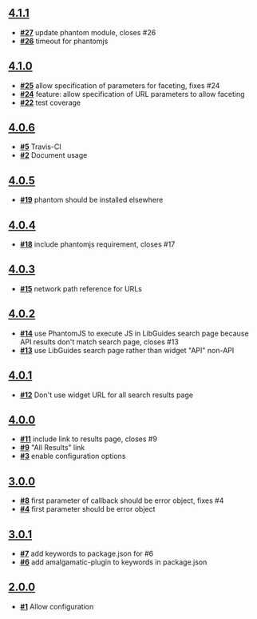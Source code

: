 
## [**4.1.1**](https://github.com/ucsf-ckm/amalgamatic-libguides/issues?milestone=12&state=closed)
- [**#27**](https://github.com/ucsf-ckm/amalgamatic-libguides/issues/27) update phantom module, closes #26
- [**#26**](https://github.com/ucsf-ckm/amalgamatic-libguides/issues/26) timeout for phantomjs

## [**4.1.0**](https://github.com/ucsf-ckm/amalgamatic-libguides/issues?milestone=11&state=closed)
- [**#25**](https://github.com/ucsf-ckm/amalgamatic-libguides/issues/25) allow specification of parameters for faceting, fixes #24
- [**#24**](https://github.com/ucsf-ckm/amalgamatic-libguides/issues/24) feature: allow specification of URL parameters to allow faceting
- [**#22**](https://github.com/ucsf-ckm/amalgamatic-libguides/issues/22) test coverage

## [**4.0.6**](https://github.com/ucsf-ckm/amalgamatic-libguides/issues?milestone=10&state=closed)
- [**#5**](https://github.com/ucsf-ckm/amalgamatic-libguides/issues/5) Travis-CI
- [**#2**](https://github.com/ucsf-ckm/amalgamatic-libguides/issues/2) Document usage

## [**4.0.5**](https://github.com/ucsf-ckm/amalgamatic-libguides/issues?milestone=9&state=closed)
- [**#19**](https://github.com/ucsf-ckm/amalgamatic-libguides/issues/19) phantom should be installed elsewhere

## [**4.0.4**](https://github.com/ucsf-ckm/amalgamatic-libguides/issues?milestone=8&state=closed)
- [**#18**](https://github.com/ucsf-ckm/amalgamatic-libguides/issues/18) include phantomjs requirement, closes #17

## [**4.0.3**](https://github.com/ucsf-ckm/amalgamatic-libguides/issues?milestone=7&state=closed)
- [**#15**](https://github.com/ucsf-ckm/amalgamatic-libguides/issues/15) network path reference for URLs

## [**4.0.2**](https://github.com/ucsf-ckm/amalgamatic-libguides/issues?milestone=6&state=closed)
- [**#14**](https://github.com/ucsf-ckm/amalgamatic-libguides/issues/14) use PhantomJS to execute JS in LibGuides search page because API results don&#39;t match search page, closes #13
- [**#13**](https://github.com/ucsf-ckm/amalgamatic-libguides/issues/13) use LibGuides search page rather than widget &quot;API&quot; non-API

## [**4.0.1**](https://github.com/ucsf-ckm/amalgamatic-libguides/issues?milestone=5&state=closed)
- [**#12**](https://github.com/ucsf-ckm/amalgamatic-libguides/issues/12) Don&#39;t use widget URL for all search results page

## [**4.0.0**](https://github.com/ucsf-ckm/amalgamatic-libguides/issues?milestone=4&state=closed)
- [**#11**](https://github.com/ucsf-ckm/amalgamatic-libguides/issues/11) include link to results page, closes #9
- [**#9**](https://github.com/ucsf-ckm/amalgamatic-libguides/issues/9) &quot;All Results&quot; link
- [**#3**](https://github.com/ucsf-ckm/amalgamatic-libguides/issues/3) enable configuration options

## [**3.0.0**](https://github.com/ucsf-ckm/amalgamatic-libguides/issues?milestone=2&state=closed)
- [**#8**](https://github.com/ucsf-ckm/amalgamatic-libguides/issues/8) first parameter of callback should be error object, fixes #4
- [**#4**](https://github.com/ucsf-ckm/amalgamatic-libguides/issues/4) first parameter should be error object

## [**3.0.1**](https://github.com/ucsf-ckm/amalgamatic-libguides/issues?milestone=3&state=closed)
- [**#7**](https://github.com/ucsf-ckm/amalgamatic-libguides/issues/7) add keywords to package.json for #6
- [**#6**](https://github.com/ucsf-ckm/amalgamatic-libguides/issues/6) add amalgamatic-plugin to keywords in package.json

## [**2.0.0**](https://github.com/ucsf-ckm/amalgamatic-libguides/issues?milestone=1&state=closed)
- [**#1**](https://github.com/ucsf-ckm/amalgamatic-libguides/issues/1) Allow configuration

